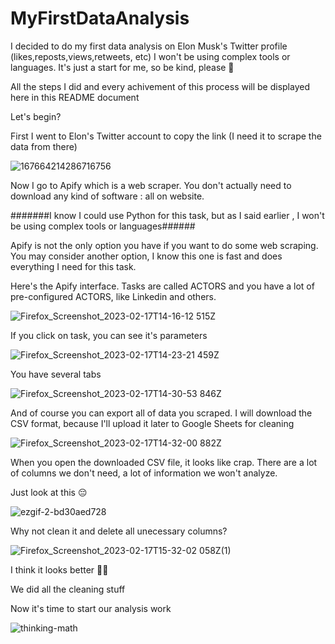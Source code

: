 # MyFirstDataAnalysis
I decided to do my first data analysis on Elon Musk's Twitter profile (likes,reposts,views,retweets, etc) I won't be using complex tools or languages. It's just a start for me, so be kind, please 🙏 


All the steps I did and every achivement of this process will be displayed here in this README document

Let's begin?

First I went to Elon's Twitter account to copy the link (I need it to scrape the data from there)



![167664214286716756](https://user-images.githubusercontent.com/69323411/219675574-618d5bd3-223e-4bc2-9d26-46cab132cdf0.png)



Now I go to Apify which is a web scraper. You don't actually need to download any kind of software : all on website.


#######I know I could use Python for this task, but as I said earlier , I won't be using complex tools or languages######

Apify is not the only option you have if you want to do some web scraping. You may consider another option, I know this one is fast and does everything I need for this task.

Here's the Apify interface. Tasks are called ACTORS and you have a lot of pre-configured ACTORS, like Linkedin and others.

![Firefox_Screenshot_2023-02-17T14-16-12 515Z](https://user-images.githubusercontent.com/69323411/219680011-8f53b93b-49f4-45d6-85b9-774a1adc23ea.png)


If you click on task, you can see it's parameters

![Firefox_Screenshot_2023-02-17T14-23-21 459Z](https://user-images.githubusercontent.com/69323411/219680912-a8e4229b-a892-48fc-842c-37709091ba02.png)

You have several tabs 


![Firefox_Screenshot_2023-02-17T14-30-53 846Z](https://user-images.githubusercontent.com/69323411/219682993-8df4ef19-197d-40da-a43e-6005cdf75f5b.png)

And of course you can export all of data you scraped. I will download the CSV format, because I'll upload it later to Google Sheets for cleaning

![Firefox_Screenshot_2023-02-17T14-32-00 882Z](https://user-images.githubusercontent.com/69323411/219683434-9c332387-e02d-4505-8ada-efa3b6c0a149.png)

When you open the downloaded CSV file, it looks like crap. There are a lot of columns we don't need, a lot of information we won't analyze.

Just look at this 😔

![ezgif-2-bd30aed728](https://user-images.githubusercontent.com/69323411/219696173-2e008b38-0bb3-4fe6-bdee-722af0a3a005.gif)


Why not clean it and delete all unecessary columns?

![Firefox_Screenshot_2023-02-17T15-32-02 058Z(1)](https://user-images.githubusercontent.com/69323411/219697476-3c909bcd-a69d-41c8-ba8a-31eaec901bbb.png)

I think it looks better 🤌🏻

We did all the cleaning stuff

Now it's time to start our analysis work

![thinking-math](https://user-images.githubusercontent.com/69323411/219698117-ef10a877-a0ef-4aad-92c0-5cd26060bb23.gif)



